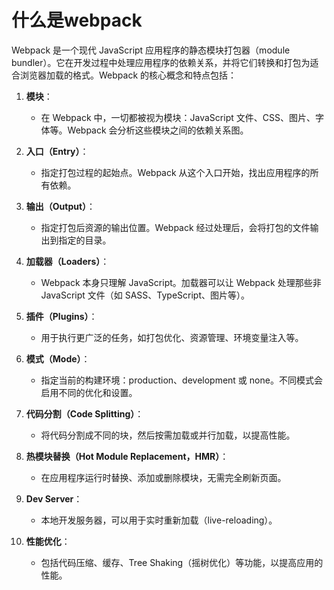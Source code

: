 # 什么是webpack

Webpack 是一个现代 JavaScript 应用程序的静态模块打包器（module bundler）。它在开发过程中处理应用程序的依赖关系，并将它们转换和打包为适合浏览器加载的格式。Webpack 的核心概念和特点包括：

1. **模块**：
   - 在 Webpack 中，一切都被视为模块：JavaScript 文件、CSS、图片、字体等。Webpack 会分析这些模块之间的依赖关系图。

2. **入口（Entry）**：
   - 指定打包过程的起始点。Webpack 从这个入口开始，找出应用程序的所有依赖。

3. **输出（Output）**：
   - 指定打包后资源的输出位置。Webpack 经过处理后，会将打包的文件输出到指定的目录。

4. **加载器（Loaders）**：
   - Webpack 本身只理解 JavaScript。加载器可以让 Webpack 处理那些非 JavaScript 文件（如 SASS、TypeScript、图片等）。

5. **插件（Plugins）**：
   - 用于执行更广泛的任务，如打包优化、资源管理、环境变量注入等。

6. **模式（Mode）**：
   - 指定当前的构建环境：production、development 或 none。不同模式会启用不同的优化和设置。

7. **代码分割（Code Splitting）**：
   - 将代码分割成不同的块，然后按需加载或并行加载，以提高性能。

8. **热模块替换（Hot Module Replacement，HMR）**：
   - 在应用程序运行时替换、添加或删除模块，无需完全刷新页面。

9. **Dev Server**：
   - 本地开发服务器，可以用于实时重新加载（live-reloading）。

10. **性能优化**：
    - 包括代码压缩、缓存、Tree Shaking（摇树优化）等功能，以提高应用的性能。

